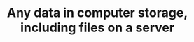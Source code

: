 ---
layout: all-exams
title: "Any data in computer storage, including files on a server "
blurb: "To help comply with regulatory requirements, DynamoDB encrypts all data at rest by default. You can learn more about Amazon's DynamoDB in the docs."
quid: 183
---